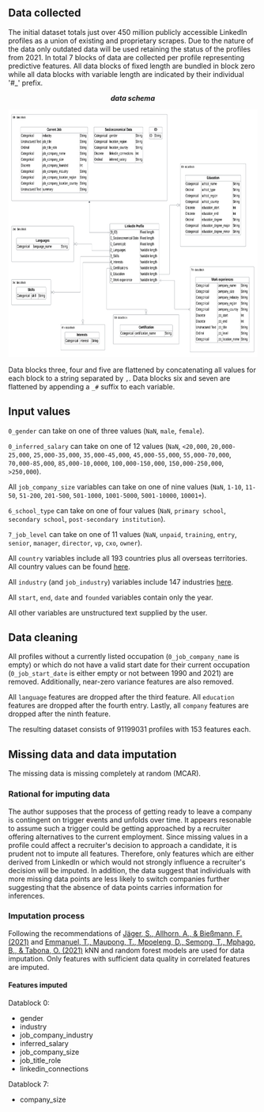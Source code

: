 ## Data collected

The initial dataset totals just over 450 million publicly accessible LinkedIn profiles as a union of existing and proprietary scrapes. 
Due to the nature of the data only outdated data will be used retaining the status of the profiles from 2021.
In total 7 blocks of data are collected per profile representing predictive features. 
All data blocks of fixed length are bundled in block zero while all data blocks with variable length are indicated by their individual '#_' prefix.
***<p style="text-align: center;">data schema</p>***
<p align="center">
<img src="data_schema.png" width="720" height="500">
</p>

Data blocks three, four and five  are flattened by concatenating all values for each block to a string separated by `,`. Data blocks six and seven are flattened by appending a `_#` suffix
to each variable.

## Input values

`0_gender` can take on one of three values (`NaN`, `male`, `female`).

`0_inferred_salary` can take on one of 12 values (`NaN`, `<20,000`, `20,000-25,000`, `25,000-35,000`, `35,000-45,000`, `45,000-55,000`, `55,000-70,000`, `70,000-85,000`, `85,000-10,0000`, `100,000-150,000`, `150,000-250,000`, `>250,000`).

All `job_company_size` variables can take on one of nine values (`NaN`, `1-10`, `11-50`, `51-200`, `201-500`, `501-1000`, `1001-5000`, `5001-10000`, `10001+`).

`6_school_type` can take on one of four values (`NaN`, `primary school`, `secondary school`, `post-secondary institution`).

`7_job_level` can take on one of 11 values (`NaN`, `unpaid`, `training`, `entry`, `senior`, `manager`, `director`, `vp`, `cxo`, `owner`).

All `country` variables include all 193 countries plus all overseas territories. All country values can be found [here](./categories). 

All `industry` (and `job_industry`) variables include 147 industries [here](./categories). 

All `start`, `end`, `date` and `founded`  variables contain only the year.

All other variables are unstructured text supplied by the user.

## Data cleaning

All profiles without a currently listed occupation (`0_job_company_name` is empty) or which do not have a valid start date
for their current occupation (`0_job_start_date` is either empty or not between 1990 and 2021) are removed. 
Additionally, near-zero variance features are also removed.

All `language` features are dropped after the third feature. All `education` features are dropped after the fourth entry.
Lastly, all `company` features are dropped after the ninth feature. 

The resulting dataset consists of 91199031 profiles with 153 features each. 

## Missing data and data imputation

The missing data is missing completely at random (MCAR).

### Rational for imputing data

The author supposes that the process of getting ready to leave a company is contingent on trigger events and unfolds over time.
It appears resonable to assume such a trigger could be getting approached by a recruiter offering alternatives to the current employment.
Since missing values in a profile could affect a recruiter's decision to approach a candidate, it is prudent not to impute all features.
Therefore, only features which are either derived from LinkedIn or which would not strongly influence a recruiter's decision will be imputed.
In addition, the data suggest that individuals with more missing data points are less likely to switch companies further suggesting that 
the absence of data points carries information for inferences.

### Imputation process

Following the recommendations of [Jäger, S., Allhorn, A., & Bießmann, F. (2021)](https://doi.org/10.3389/fdata.2021.693674) 
and [Emmanuel, T., Maupong, T., Mpoeleng, D., Semong, T., Mphago, B., & Tabona, O. (2021)](https://doi.org/10.1186/s40537-021-00516-9)
kNN and random forest models are used for data imputation. Only features with sufficient data quality in correlated features are imputed. 

#### Features imputed

Datablock 0:
- gender
- industry
- job_company_industry
- inferred_salary
- job_company_size
- job_title_role
- linkedin_connections

Datablock 7:
- company_size
